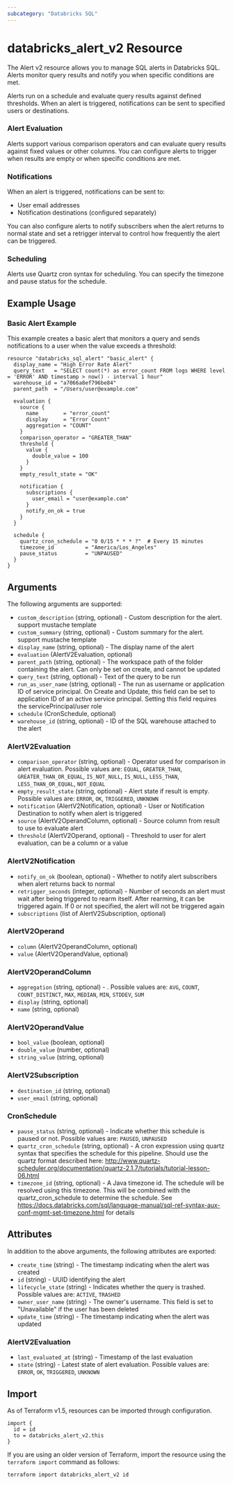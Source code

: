 ```yaml
---
subcategory: "Databricks SQL"
---
```

# databricks_alert_v2 Resource
The Alert v2 resource allows you to manage SQL alerts in Databricks SQL. Alerts monitor query results and notify you when specific conditions are met.

Alerts run on a schedule and evaluate query results against defined thresholds. When an alert is triggered, notifications can be sent to specified users or destinations.

### Alert Evaluation
Alerts support various comparison operators and can evaluate query results against fixed values or other columns. You can configure alerts to trigger when results are empty or when specific conditions are met.

### Notifications
When an alert is triggered, notifications can be sent to:
- User email addresses
- Notification destinations (configured separately)

You can also configure alerts to notify subscribers when the alert returns to normal state and set a retrigger interval to control how frequently the alert can be triggered.

### Scheduling
Alerts use Quartz cron syntax for scheduling. You can specify the timezone and pause status for the schedule.

## Example Usage
### Basic Alert Example
This example creates a basic alert that monitors a query and sends notifications to a user when the value exceeds a threshold:

```hcl
resource "databricks_sql_alert" "basic_alert" {
  display_name = "High Error Rate Alert"
  query_text   = "SELECT count(*) as error_count FROM logs WHERE level = 'ERROR' AND timestamp > now() - interval 1 hour"
  warehouse_id = "a7066a8ef796be84"
  parent_path  = "/Users/user@example.com"
  
  evaluation {
    source {
      name        = "error_count"
      display     = "Error Count"
      aggregation = "COUNT"
    }
    comparison_operator = "GREATER_THAN"
    threshold {
      value {
        double_value = 100
      }
    }
    empty_result_state = "OK"
    
    notification {
      subscriptions {
        user_email = "user@example.com"
      }
      notify_on_ok = true
    }
  }
  
  schedule {
    quartz_cron_schedule = "0 0/15 * * * ?"  # Every 15 minutes
    timezone_id          = "America/Los_Angeles"
    pause_status         = "UNPAUSED"
  }
}
```


## Arguments
The following arguments are supported:
* `custom_description` (string, optional) - Custom description for the alert. support mustache template
* `custom_summary` (string, optional) - Custom summary for the alert. support mustache template
* `display_name` (string, optional) - The display name of the alert
* `evaluation` (AlertV2Evaluation, optional)
* `parent_path` (string, optional) - The workspace path of the folder containing the alert. Can only be set on create, and cannot be updated
* `query_text` (string, optional) - Text of the query to be run
* `run_as_user_name` (string, optional) - The run as username or application ID of service principal.
  On Create and Update, this field can be set to application ID of an active service principal. Setting this field requires the servicePrincipal/user role
* `schedule` (CronSchedule, optional)
* `warehouse_id` (string, optional) - ID of the SQL warehouse attached to the alert

### AlertV2Evaluation
* `comparison_operator` (string, optional) - Operator used for comparison in alert evaluation. Possible values are: `EQUAL`, `GREATER_THAN`, `GREATER_THAN_OR_EQUAL`, `IS_NOT_NULL`, `IS_NULL`, `LESS_THAN`, `LESS_THAN_OR_EQUAL`, `NOT_EQUAL`
* `empty_result_state` (string, optional) - Alert state if result is empty. Possible values are: `ERROR`, `OK`, `TRIGGERED`, `UNKNOWN`
* `notification` (AlertV2Notification, optional) - User or Notification Destination to notify when alert is triggered
* `source` (AlertV2OperandColumn, optional) - Source column from result to use to evaluate alert
* `threshold` (AlertV2Operand, optional) - Threshold to user for alert evaluation, can be a column or a value

### AlertV2Notification
* `notify_on_ok` (boolean, optional) - Whether to notify alert subscribers when alert returns back to normal
* `retrigger_seconds` (integer, optional) - Number of seconds an alert must wait after being triggered to rearm itself. After rearming, it can be triggered again. If 0 or not specified, the alert will not be triggered again
* `subscriptions` (list of AlertV2Subscription, optional)

### AlertV2Operand
* `column` (AlertV2OperandColumn, optional)
* `value` (AlertV2OperandValue, optional)

### AlertV2OperandColumn
* `aggregation` (string, optional) - . Possible values are: `AVG`, `COUNT`, `COUNT_DISTINCT`, `MAX`, `MEDIAN`, `MIN`, `STDDEV`, `SUM`
* `display` (string, optional)
* `name` (string, optional)

### AlertV2OperandValue
* `bool_value` (boolean, optional)
* `double_value` (number, optional)
* `string_value` (string, optional)

### AlertV2Subscription
* `destination_id` (string, optional)
* `user_email` (string, optional)

### CronSchedule
* `pause_status` (string, optional) - Indicate whether this schedule is paused or not. Possible values are: `PAUSED`, `UNPAUSED`
* `quartz_cron_schedule` (string, optional) - A cron expression using quartz syntax that specifies the schedule for this pipeline.
  Should use the quartz format described here: http://www.quartz-scheduler.org/documentation/quartz-2.1.7/tutorials/tutorial-lesson-06.html
* `timezone_id` (string, optional) - A Java timezone id. The schedule will be resolved using this timezone.
  This will be combined with the quartz_cron_schedule to determine the schedule.
  See https://docs.databricks.com/sql/language-manual/sql-ref-syntax-aux-conf-mgmt-set-timezone.html for details

## Attributes
In addition to the above arguments, the following attributes are exported:
* `create_time` (string) - The timestamp indicating when the alert was created
* `id` (string) - UUID identifying the alert
* `lifecycle_state` (string) - Indicates whether the query is trashed. Possible values are: `ACTIVE`, `TRASHED`
* `owner_user_name` (string) - The owner's username. This field is set to "Unavailable" if the user has been deleted
* `update_time` (string) - The timestamp indicating when the alert was updated

### AlertV2Evaluation
* `last_evaluated_at` (string) - Timestamp of the last evaluation
* `state` (string) - Latest state of alert evaluation. Possible values are: `ERROR`, `OK`, `TRIGGERED`, `UNKNOWN`

## Import
As of Terraform v1.5, resources can be imported through configuration.
```hcl
import {
  id = id
  to = databricks_alert_v2.this
}
```

If you are using an older version of Terraform, import the resource using the `terraform import` command as follows:
```sh
terraform import databricks_alert_v2 id
```